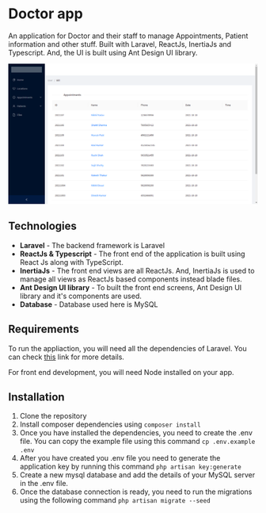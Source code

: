 # Doctor app

An application for Doctor and their staff to manage Appointments, Patient information and other stuff. Built with Laravel, ReactJs, InertiaJs and Typescript. And, the UI is built using Ant Design UI library.

![Dashboard](https://raw.githubusercontent.com/amitavroy/doctor-app/develop/screenshots/doctor_app.png)

## Technologies

- **Laravel** - The backend framework is Laravel
- **ReactJs & Typescript** - The front end of the application is built using React Js along with TypeScript.
- **InertiaJs** - The front end views are all ReactJs. And, InertiaJs is used to manage all views as ReactJs based components instead blade files.
- **Ant Design UI library** - To built the front end screens, Ant Design UI library and it's components are used.
- **Database** - Database used here is MySQL

## Requirements

To run the appliaction, you will need all the dependencies of Laravel. You can check [this](https://laravel.com/docs/8.x/deployment#server-requirements) link for more details.

For front end development, you will need Node installed on your app.

## Installation

1. Clone the repository
2. Install composer dependencies using `composer install`
3. Once you have installed the dependencies, you need to create the .env file. You can copy the example file using this command `cp .env.example .env`
4. After you have created you .env file you need to generate the application key by running this command `php artisan key:generate`
5. Create a new mysql database and add the details of your MySQL server in the .env file.
6. Once the database connection is ready, you need to run the migrations using the following command `php artisan migrate --seed`

